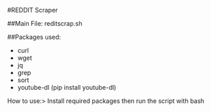 #REDDIT Scraper

##Main File: reditscrap.sh

##Packages used:
* curl
* wget
* jq
* grep
* sort
* youtube-dl (pip install youtube-dl)

How to use:> Install required packages then run the script with bash 

